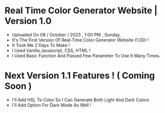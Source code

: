 # Real Time Color Generator Website | Version 1.0

- Uploaded On 08 / October / 2023 , 1:00 PM , Sunday.
- It's The First Version Of Real-Time Color Generator Website (1.00) !
- It Took Me 2 Days To Make !
- I Used Vanilla Javascript, CSS, HTML !
- I Used Basic Function And Passed Few Parameter To Use It Many Times.

# Next Version 1.1 Features ! ( Coming Soon )

- I'll Add HSL To Color So I Can Generate Both Light And Dark Colors
- I'll Add Option For Dark Mode As Well !


